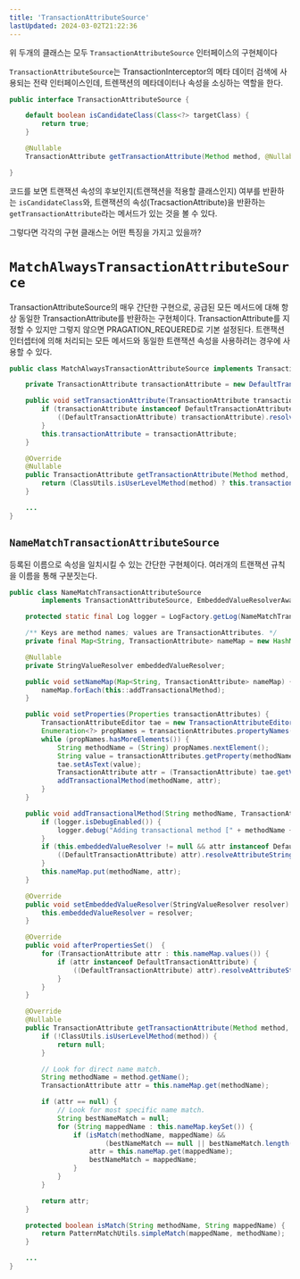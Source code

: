 ```yaml
---
title: 'TransactionAttributeSource'
lastUpdated: 2024-03-02T21:22:36
---
```


위 두개의 클래스는 모두 `TransactionAttributeSource` 인터페이스의 구현체이다

`TransactionAttributeSource`는 TransactionInterceptor의 메타 데이터 검색에 사용되는 전략 인터페이스인데, 트렌잭션의 메타데이터나 속성을 소싱하는 역할을 한다.

```java
public interface TransactionAttributeSource {

	default boolean isCandidateClass(Class<?> targetClass) {
		return true;
	}

	@Nullable
	TransactionAttribute getTransactionAttribute(Method method, @Nullable Class<?> targetClass);

}
```

코드를 보면 트랜잭션 속성의 후보인지(트랜잭션을 적용할 클래스인지) 여부를 반환하는 `isCandidateClass`와, 트랜잭션의 속성(TracsactionAttribute)을 반환하는 `getTransactionAttribute`라는 메서드가 있는 것을 볼 수 있다.

그렇다면 각각의 구현 클래스는 어떤 특징을 가지고 있을까?

# `MatchAlwaysTransactionAttributeSource`

TransactionAttributeSource의 매우 간단한 구현으로, 공급된 모든 메서드에 대해 항상 동일한 TransactionAttribute를 반환하는 구현체이다. TransactionAttribute를 지정할 수 있지만 그렇지 않으면 PRAGATION_REQUERED로 기본 설정된다. 트랜잭션 인터셉터에 의해 처리되는 모든 메서드와 동일한 트랜잭션 속성을 사용하려는 경우에 사용할 수 있다.

```java
public class MatchAlwaysTransactionAttributeSource implements TransactionAttributeSource, Serializable {

	private TransactionAttribute transactionAttribute = new DefaultTransactionAttribute();

	public void setTransactionAttribute(TransactionAttribute transactionAttribute) {
		if (transactionAttribute instanceof DefaultTransactionAttribute) {
			((DefaultTransactionAttribute) transactionAttribute).resolveAttributeStrings(null);
		}
		this.transactionAttribute = transactionAttribute;
	}

	@Override
	@Nullable
	public TransactionAttribute getTransactionAttribute(Method method, @Nullable Class<?> targetClass) {
		return (ClassUtils.isUserLevelMethod(method) ? this.transactionAttribute : null);
	}

    ...
}
```

## `NameMatchTransactionAttributeSource`

등록된 이름으로 속성을 일치시킬 수 있는 간단한 구현체이다. 여러개의 트랜잭션 규칙을 이름을 통해 구분짓는다.

```java
public class NameMatchTransactionAttributeSource
		implements TransactionAttributeSource, EmbeddedValueResolverAware, InitializingBean, Serializable {

	protected static final Log logger = LogFactory.getLog(NameMatchTransactionAttributeSource.class);

	/** Keys are method names; values are TransactionAttributes. */
	private final Map<String, TransactionAttribute> nameMap = new HashMap<>();

	@Nullable
	private StringValueResolver embeddedValueResolver;

	public void setNameMap(Map<String, TransactionAttribute> nameMap) {
		nameMap.forEach(this::addTransactionalMethod);
	}

	public void setProperties(Properties transactionAttributes) {
		TransactionAttributeEditor tae = new TransactionAttributeEditor();
		Enumeration<?> propNames = transactionAttributes.propertyNames();
		while (propNames.hasMoreElements()) {
			String methodName = (String) propNames.nextElement();
			String value = transactionAttributes.getProperty(methodName);
			tae.setAsText(value);
			TransactionAttribute attr = (TransactionAttribute) tae.getValue();
			addTransactionalMethod(methodName, attr);
		}
	}

	public void addTransactionalMethod(String methodName, TransactionAttribute attr) {
		if (logger.isDebugEnabled()) {
			logger.debug("Adding transactional method [" + methodName + "] with attribute [" + attr + "]");
		}
		if (this.embeddedValueResolver != null && attr instanceof DefaultTransactionAttribute) {
			((DefaultTransactionAttribute) attr).resolveAttributeStrings(this.embeddedValueResolver);
		}
		this.nameMap.put(methodName, attr);
	}

	@Override
	public void setEmbeddedValueResolver(StringValueResolver resolver) {
		this.embeddedValueResolver = resolver;
	}

	@Override
	public void afterPropertiesSet()  {
		for (TransactionAttribute attr : this.nameMap.values()) {
			if (attr instanceof DefaultTransactionAttribute) {
				((DefaultTransactionAttribute) attr).resolveAttributeStrings(this.embeddedValueResolver);
			}
		}
	}

	@Override
	@Nullable
	public TransactionAttribute getTransactionAttribute(Method method, @Nullable Class<?> targetClass) {
		if (!ClassUtils.isUserLevelMethod(method)) {
			return null;
		}

		// Look for direct name match.
		String methodName = method.getName();
		TransactionAttribute attr = this.nameMap.get(methodName);

		if (attr == null) {
			// Look for most specific name match.
			String bestNameMatch = null;
			for (String mappedName : this.nameMap.keySet()) {
				if (isMatch(methodName, mappedName) &&
						(bestNameMatch == null || bestNameMatch.length() <= mappedName.length())) {
					attr = this.nameMap.get(mappedName);
					bestNameMatch = mappedName;
				}
			}
		}

		return attr;
	}

	protected boolean isMatch(String methodName, String mappedName) {
		return PatternMatchUtils.simpleMatch(mappedName, methodName);
	}

    ...
}
```


